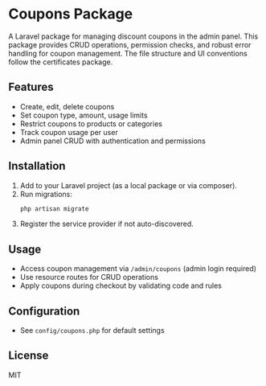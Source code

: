 # Coupons Package

A Laravel package for managing discount coupons in the admin panel. This package provides CRUD operations, permission checks, and robust error handling for coupon management. The file structure and UI conventions follow the certificates package.

## Features
- Create, edit, delete coupons
- Set coupon type, amount, usage limits
- Restrict coupons to products or categories
- Track coupon usage per user
- Admin panel CRUD with authentication and permissions

## Installation
1. Add to your Laravel project (as a local package or via composer).
2. Run migrations:
   ```bash
   php artisan migrate
   ```
3. Register the service provider if not auto-discovered.

## Usage
- Access coupon management via `/admin/coupons` (admin login required)
- Use resource routes for CRUD operations
- Apply coupons during checkout by validating code and rules

## Configuration
- See `config/coupons.php` for default settings

## License
MIT
